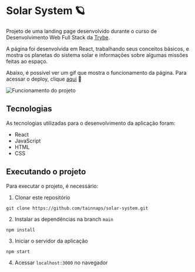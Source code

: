 # Solar System 🪐

Projeto de uma landing page desenvolvido durante o curso de Desenvolvimento Web Full Stack da [Trybe](https://www.betrybe.com/).

A página foi desenvolvida em React, trabalhando seus conceitos básicos, e mostra os planetas do sistema solar e informações sobre algumas missões feitas ao espaço.

Abaixo, é possível ver um gif que mostra o funcionamento da página. Para acessar o deploy, clique [aqui](https://tainnaps.github.io/solar-system/) 🚀

<img src="/src/images/SolarSystem.gif" alt="Funcionamento do projeto" />

## Tecnologias
As tecnologias utilizadas para o desenvolvimento da aplicação foram:
- React
- JavaScript
- HTML
- CSS

## Executando o projeto
Para executar o projeto, é necessário:

1. Clonar este repositório
  ```
  git clone https://github.com/tainnaps/solar-system.git
  ```
2. Instalar as dependências na branch `main`
  ```
  npm install
  ```
3. Iniciar o servidor da aplicação
  ```
  npm start
  ```
4. Acessar `localhost:3000` no navegador
